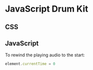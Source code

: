 # JavaScript Drum Kit

## CSS


## JavaScript

To rewind the playing audio to the start:

```javascript
element.currentTime = 0

```
